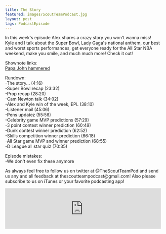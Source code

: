 ```yaml
---
title: The Story
featured: images/ScoutTeamPodcast.jpg
layout: post
tags: PodcastEpisode
---
```


<p>In this week's episode Alex shares a crazy story you won't wanna miss! Kyle and I talk about the Super Bowl, Lady Gaga's national anthem, our best and worst sports performances, get everyone ready for the All Star NBA weekend, make you smile, and much much more! Check it out!</p>
<p>Shownote links:
<br><a target="_blank" href="http://totalfratmove.com/picture-papa-john-was-blackout-drunk-after-louisvilles-national-championship-win/">Papa John hammered</a></p>
<p>Rundown:
<br>-The story... (4:16)
<br>-Super Bowl recap (23:32)
<br>-Prop recap (28:20)
<br>-Cam Newton talk (34:02)
<br>-Alex and Kyle win of the week, EPL (38:10)
<br>-Listener mail (45:06)
<br>-Pens updatez (55:56)
<br>-Celebrity game MVP predictions (57:29)
<br>-3 point contest winner prediction (60:49)
<br>-Dunk contest winner prediction (62:52)
<br>-Skills competition winner prediction (66:18)
<br>-All Star game MVP and winner prediction (68:55)
<br>-D League all star quiz (70:35)</p>
<p>Episode mistakes: 
<br>-We don't even fix these anymore</p>
<p>As always feel free to follow us on twitter at @TheScoutTeamPod and send us any and all feedback at thescoutteampodcast@gmail.com! Also please subscribe to us on iTunes or your favorite podcasting app!</p>
<iframe src="https://www.spreaker.com/embed/player/standard?episode_id=7771152&autoplay=false" style="width: 100%; height: 131px;" frameborder="0" scrolling="no"></iframe>
<br>